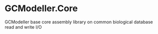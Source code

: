 # GCModeller.Core
GCModeller base core assembly library on common biological database read and write I/O
